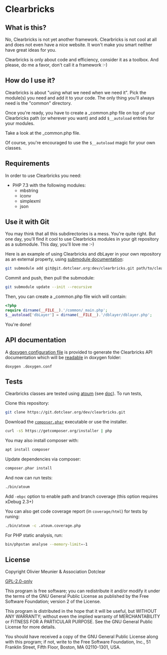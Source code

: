 # Clearbricks

## What is this?

No, Clearbricks is not yet another framework. Clearbricks is not cool at all and
does not even have a nice website. It won't make you smart neither have great
ideas for you.

Clearbricks is only about code and efficiency, consider it as a toolbox. And
please, do me a favor, don't call it a framework :-)

## How do I use it?

Clearbricks is about "using what we need when we need it". Pick the module(s)
you need and add it to your code. The only thing you'll always need is the
"common" directory.

Once you're ready, you have to create a \_common.php file on top of your
Clearbricks path (or wherever you want) and add `$__autoload` entries for your
modules.

Take a look at the \_common.php file.

Of course, you're encouraged to use the `$__autoload` magic for your own classes.

## Requirements

In order to use Clearbricks you need:

* PHP 7.3 with the following modules:
  * mbstring
  * iconv
  * simplexml
  * json

## Use it with Git

You may think that all this subdirectories is a mess. You're quite right. But
one day, you'll find it cool to use Clearbricks modules in your git
repository as a submodule. This day, you'll love me :-)

Here is an example of using Clearbricks and dbLayer in your own repository
as an external property, using [submodule documentation][2]:

```sh
git submodule add git@git.dotclear.org:dev/clearbricks.git path/to/clearbricks
```

Commit and push, then pull the submodule:

```sh
git submodule update --init --recursive
```

Then, you can create a \_common.php file wich will contain:

```php
<?php
require dirname(__FILE__).'/common/_main.php';
$__autoload['dbLayer'] = dirname(__FILE__).'/dblayer/dblayer.php';
```

You're done!

## API documentation

A [doxygen configuration file](http://www.stack.nl/~dimitri/doxygen/manual/config.html) is provided to generate the Clearbricks API documentation which will be [readable](doxygen/index.html) in doxygen folder:

```
doxygen .doxygen.conf
```

## Tests

Clearbricks classes are tested using [atoum][2] (see [doc][3]).
To run tests,

Clone this repository:

```sh
git clone https://git.dotclear.org/dev/clearbricks.git
```

Download the [`composer.phar`](https://getcomposer.org/composer.phar) executable or use the installer.

```sh
curl -sS https://getcomposer.org/installer | php
```

You may also install composer with:

```sh
apt install composer
```

Update dependencies via composer:

```sh
composer.phar install
```

And now can run tests:

```sh
./bin/atoum
```

Add ```-ebpc``` option to enable path and branch coverage (this option requires xDebug 2.3+)

You can also get code coverage report (in `coverage/html`) for tests by runing:

```sh
./bin/atoum -c .atoum.coverage.php
```

For PHP static analysis, run:

```sh
bin/phpstan analyse --memory-limit=-1
```

## License

Copyright Olivier Meunier & Association Dotclear

[GPL-2.0-only](https://www.gnu.org/licenses/gpl-2.0.html)

This program is free software; you can redistribute it and/or modify it under the terms of the GNU General Public License as published by the Free Software Foundation; version 2 of the License.

This program is distributed in the hope that it will be useful, but WITHOUT ANY WARRANTY; without even the implied warranty of MERCHANTABILITY or FITNESS FOR A PARTICULAR PURPOSE.  See the GNU General Public License for more details.

You should have received a copy of the GNU General Public License along with this program; if not, write to the Free Software Foundation, Inc., 51 Franklin Street, Fifth Floor, Boston, MA  02110-1301, USA.

[1]: https://git-scm.com/docs/git-submodule
[2]: https://github.com/atoum/atoum
[3]: http://docs.atoum.org/en/latest/index.html
